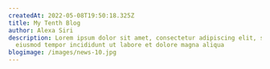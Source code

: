 ```yaml
---
createdAt: 2022-05-08T19:50:18.325Z
title: My Tenth Blog
author: Alexa Siri
description: Lorem ipsum dolor sit amet, consectetur adipiscing elit, sed do
  eiusmod tempor incididunt ut labore et dolore magna aliqua
blogimage: /images/news-10.jpg
---
```

